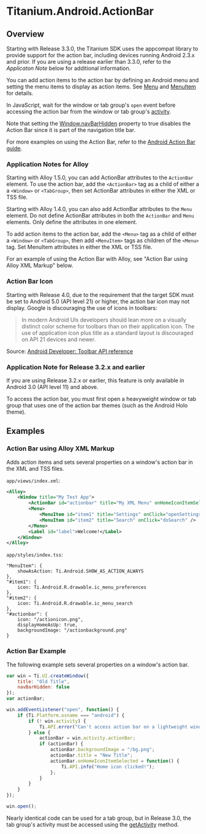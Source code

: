# Titanium.Android.ActionBar

<TypeHeader/>

## Overview

Starting with Release 3.3.0, the Titanium SDK uses the appcompat library to provide support for
the action bar, including devices running Android 2.3.x and prior. If you are using a release earlier
than 3.3.0, refer to the _Applicaton Note_ below for additional information.

You can add action items to the action bar by defining an Android menu and setting the
menu items to display as action items. See [Menu](Titanium.Android.Menu) and
[MenuItem](Titanium.Android.MenuItem) for details.

In JavaScript, wait for the window or tab group's `open` event before accessing
the action bar from the window or tab group's [activity](Titanium.Android.Activity).

Note that setting the [Window.navBarHidden](Titanium.UI.Window.navBarHidden) property
to true disables the Action Bar since it is part of the navigation title bar.

For more examples on using the Action Bar, refer to the
[Android Action Bar guide](https://docs.appcelerator.com/platform/latest/#!/guide/Android_Action_Bar).

### Application Notes for Alloy

Starting with Alloy 1.5.0, you can add ActionBar attributes to the `ActionBar` element.
To use the action bar, add the `<ActionBar>` tag as a child of either a
a `<Window>` or `<TabGroup>`, then set ActionBar attributes in either the XML or TSS file.

Starting with Alloy 1.4.0, you can also add ActionBar attributes to the `Menu` element.
Do not define ActionBar attributes in both the `ActionBar` and `Menu` elements. Only define the
attributes in one element.

To add action items to the action bar, add the `<Menu>` tag as a child of either
a `<Window>` or `<TabGroup>`, then add `<MenuItem>` tags as children of the `<Menu>` tag.
Set MenuItem attributes in either the XML or TSS file.

For an example of using the Action Bar with Alloy, see "Action Bar using Alloy XML Markup" below.

### Action Bar Icon

Starting with Release 4.0, due to the requirement that the target SDK must be set to Android 5.0
(API level 21) or higher, the action bar icon may not display. Google is discouraging
the use of icons in toolbars:

> In modern Android UIs developers should lean more on a visually distinct color scheme for toolbars
> than on their application icon. The use of application icon plus title as a standard layout is
> discouraged on API 21 devices and newer.

Source: [Android Developer: Toolbar API reference](https://developer.android.com/reference/android/support/v7/widget/Toolbar.html)

### Application Note for Release 3.2.x and earlier

If you are using Release 3.2.x or earlier, this feature is only available in Android 3.0
(API level 11) and above.

To access the action bar, you must first open a heavyweight window or tab group that
uses one of the action bar themes (such as the Android Holo theme).

## Examples

### Action Bar using Alloy XML Markup

Adds action items and sets several properties on a window's action bar in the XML and TSS files.

`app/views/index.xml`:
``` xml
<Alloy>
    <Window title="My Test App">
        <ActionBar id="actionbar" title="My XML Menu" onHomeIconItemSelected="doMenuClick" />
        <Menu>
            <MenuItem id="item1" title="Settings" onClick="openSettings" />
            <MenuItem id="item2" title="Search" onClick="doSearch" />
        </Menu>
        <Label id="label">Welcome!</Label>
    </Window>
</Alloy>
```

`app/styles/index.tss`:
```
"MenuItem": {
    showAsAction: Ti.Android.SHOW_AS_ACTION_ALWAYS
},
"#item1": {
    icon: Ti.Android.R.drawable.ic_menu_preferences
},
"#item2": {
    icon: Ti.Android.R.drawable.ic_menu_search
},
"#actionbar": {
    icon: "/actionicon.png",
    displayHomeAsUp: true,
    backgroundImage: "/actionbackground.png"
}
```

### Action Bar Example

The following example sets several properties on a window's action bar.

``` js
var win = Ti.UI.createWindow({
    title: "Old Title",
    navBarHidden: false
});
var actionBar;

win.addEventListener("open", function() {
    if (Ti.Platform.osname === "android") {
        if (! win.activity) {
            Ti.API.error("Can't access action bar on a lightweight window.");
        } else {
            actionBar = win.activity.actionBar;
            if (actionBar) {
                actionBar.backgroundImage = "/bg.png";
                actionBar.title = "New Title";
                actionBar.onHomeIconItemSelected = function() {
                    Ti.API.info("Home icon clicked!");
                };
            }
        }
    }
});

win.open();
```

Nearly identical code can be used for a tab group, but in Release 3.0, the tab group's
activity must be accessed using the [getActivity](Titanium.UI.TabGroup.getActivity) method.

<ApiDocs/>
